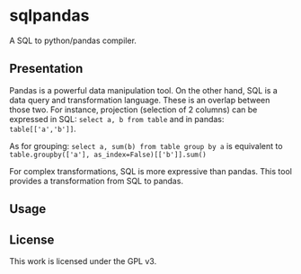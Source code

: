 
# sqlpandas


A SQL to python/pandas compiler.

Presentation
------------

Pandas is a powerful data manipulation tool. On the other hand, SQL is a data query and transformation language. These is an overlap between those two.
For instance, projection (selection of 2 columns) can be expressed in SQL:
```select a, b from table``` and in pandas: ```table[['a','b']]```.

As for grouping:
```select a, sum(b) from table group by a``` is equivalent to
```table.groupby(['a'], as_index=False)[['b']].sum()```

For complex transformations, SQL is more expressive than pandas. This tool provides a transformation from SQL to pandas.

Usage
-----


License
-------
This work is licensed under the GPL v3.
